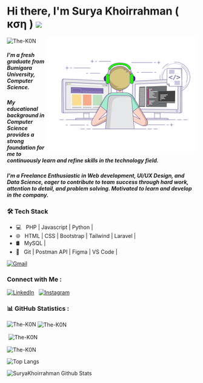 # Hi there, I'm Surya Khoirrahman ( кση ) <img src="https://raw.githubusercontent.com/iampavangandhi/iampavangandhi/master/gifs/Hi.gif" width="30px">
<img align="right" alt="GIF" src="https://raw.githubusercontent.com/devSouvik/devSouvik/master/gif3.gif" width="400"/>

<p align="left"><img src="https://komarev.com/ghpvc/?username=The-K0N&label=Profile%20views&color=0e75b6&style=flat" alt="The-K0N" /> </p>
<h5 align="left" >I'm a fresh graduate from Bumigora University, Computer Science.</h5>
<h5 align="left" >My educational background in Computer Science provides a strong foundation for me to continuously learn and refine skills in the technology field.</h5>
<h5 align="left" >I'm a Freelance Enthusiastic in Web development, UI/UX Design, and Data Science, eager to contribute to team success through hard work, attention to detail, and problem solving. Motivated to learn and develop in the company.</h5>

<h3>🛠 Tech Stack</h3>

- 💻 &nbsp; PHP | Javascript | Python |
- 🌐 &nbsp; HTML | CSS | Bootstrap | Tailwind | Laravel |
- 🛢 &nbsp; MySQL |
- 🔧 &nbsp; Git | Postman API | Figma | VS Code |

[<img alt="Gmail" src="https://img.shields.io/badge/suryakhoirrahman1@gmail.com-D14836?style=for-the-badge&logo=gmail&logoColor=white" />][EMAIL]

### Connect with Me :

[<img alt="LinkedIn" src="https://img.shields.io/badge/LinkedIn-0077B5?style=for-the-badge&logo=linkedin&logoColor=white"/>][LINKEDIN] &nbsp; [<img alt="Instagram" src="https://img.shields.io/badge/Instagram-E4405F?style=for-the-badge&logo=instagram&logoColor=white"/>][INSTAGRAM]

### 📊 GitHub Statistics :

<p><img align="left" src="https://github-readme-stats.vercel.app/api?username=The-K0N&show_icons=true&locale=en&theme=tokyonight" alt="The-K0N" /></p>
<p>&nbsp;<img align="center" src="https://github-readme-stats.vercel.app/api/top-langs?username=The-K0N&show_icons=true&locale=en&layout=compact&theme=tokyonight" alt="The-K0N" /></p>

<p>&nbsp;<img align="center" src="https://github-readme-stats.vercel.app/api?username=The-K0N&show_icons=true&locale=en&theme=tokyonight" alt="The-K0N" /></p>

<p><img align="center" src="https://github-readme-streak-stats.herokuapp.com/?user=bayuxxx&&theme=tokyonight" alt="The-K0N" /></p>


![Top Langs](https://github-readme-stats.vercel.app/api/top-langs/?username=The-K0N&layout=compact&theme=blueberry)

![SuryaKhoirrahman Github Stats](https://github-readme-stats.vercel.app/api?username=The-K0N&show_icons=true&title_color=3793c4&icon_color=ffbb00&text_color=ffffff&bg_color=000000)


[INSTAGRAM]: https://www.instagram.com/surya_khoirrahman
[LINKEDIN]: https://www.linkedin.com/in/surya-khoirrahman-b41493231
[EMAIL]: mailto:suryakhoirrahman1@gmail.com
